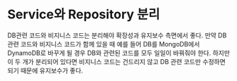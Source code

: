 # Service와 Repository 분리

DB관련 코드와 비지니스 코드는 분리해야 확장성과 유지보수 측면에서 좋다. 만약 DB 관련 코드와 비지니스 코드가 함께 있을 때 예를 들어 DB를 MongoDB에서 DynamoDB로 바꾸게 될 경우 DB와 관련된 코드를 모두 일일이 바꿔줘야 한다. 하지만 이 두 개가 분리되어 있다면 비지니스 코드는 건드리지 않고 DB 관련 코드만 수정하면 되기 때문에 유지보수가 좋다.
